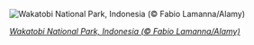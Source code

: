
![Wakatobi National Park, Indonesia (© Fabio Lamanna/Alamy)](https://cn.bing.com//th?id=OHR.WakatobiNP_EN-US4475854788_1920x1080.jpg&rf=LaDigue_1920x1080.jpg&pid=hp)

*[Wakatobi National Park, Indonesia (© Fabio Lamanna/Alamy)](https://www.bing.com/search?q=wakatobi+national+park&form=hpcapt&filters=HpDate%3a%2220210703_0700%22)*
